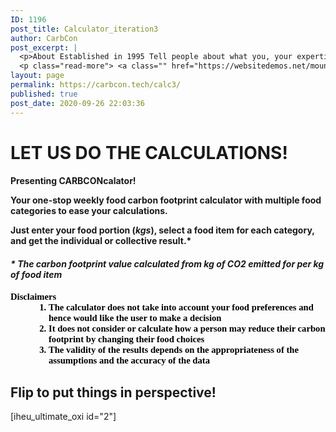 ```yaml
---
ID: 1196
post_title: Calculator_iteration3
author: CarbCon
post_excerpt: |
  <p>About Established in 1995 Tell people about what you, your expertise and experience.  Think about what you would want to see on this page if you were looking at an about page.  This is your chance to tell about how you are qualified to serve them.Nulla hendrerit metus et tincidunt tristique. Fusce molestie commodo mauris, &hellip;</p>
  <p class="read-more"> <a class="" href="https://websitedemos.net/mountain/about/"> <span class="screen-reader-text">About</span> Read More &raquo;</a></p>
layout: page
permalink: https://carbcon.tech/calc3/
published: true
post_date: 2020-09-26 22:03:36
---
```

<h1><b>LET US DO THE CALCULATIONS!</b></h1>
<h4>Presenting<b> CARBCONcalator! </b>

Your one-stop weekly food carbon footprint calculator with multiple food categories to ease your calculations.

Just enter your food portion (<i>kgs</i>), select a food item for each category, and get the individual or collective result.*</h4>
<h4><i>* The carbon footprint value calculated from kg of CO2 emitted for per kg of food item</i></h4>
<h5>
<p lang="en-US" style="caret-color: rgb(0, 0, 0); color: rgb(0, 0, 0); font-style: normal; white-space: normal; margin: 0in; font-family: Calibri; font-size: 11pt;"><b>Disclaimers</b></p>

<ol type="1" style="caret-color: rgb(0, 0, 0); color: rgb(0, 0, 0); font-style: normal; white-space: normal; margin-left: 0.375in; direction: ltr; unicode-bidi: embed; margin-top: 0in; margin-bottom: 0in; font-family: Calibri; font-size: 11pt;">
 	<li value="1" lang="en-US" style="vertical-align: middle;">The calculator does not take into account your food preferences and hence would like the user to make a decision</li>
 	<li style="vertical-align: middle;">It does not consider or calculate how a person may reduce their carbon footprint by changing their food choices</li>
 	<li style="vertical-align: middle;">The validity of the results depends on the appropriateness of the assumptions and the accuracy of the data</li>
</ol>
</h5>
<h2>Flip to put things in perspective!</h2>
[iheu_ultimate_oxi  id="2"]